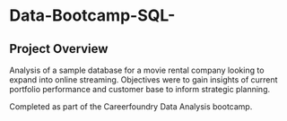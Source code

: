 # Data-Bootcamp-SQL-
## Project Overview
Analysis of a sample database for a movie rental company looking to expand into online streaming. Objectives were to gain insights of current portfolio performance and customer base to inform strategic planning. 

Completed as part of the Careerfoundry Data Analysis bootcamp. 


